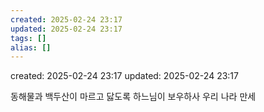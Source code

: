 ```yaml
---
created: 2025-02-24 23:17
updated: 2025-02-24 23:17
tags: []
alias: []
---
```


created: 2025-02-24 23:17
updated: 2025-02-24 23:17


동해물과 백두산이 마르고 닳도록 하느님이 보우하사 우리 나라 만세